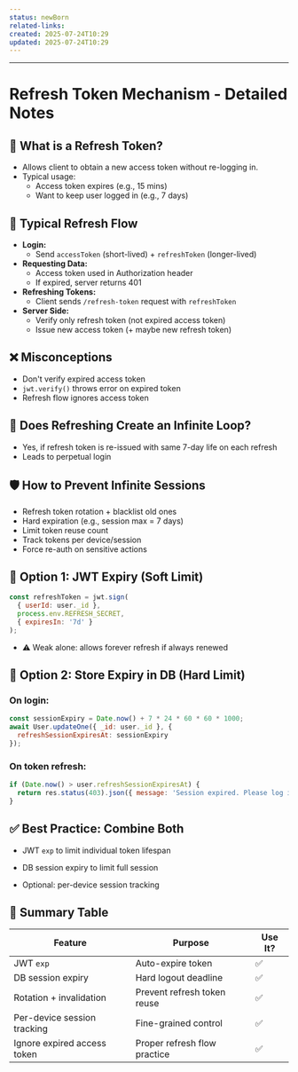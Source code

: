 ```yaml
---
status: newBorn
related-links: 
created: 2025-07-24T10:29
updated: 2025-07-24T10:29
---
```

---


# Refresh Token Mechanism - Detailed Notes

## 🔁 What is a Refresh Token?
- Allows client to obtain a new access token without re-logging in.
- Typical usage:
	- Access token expires (e.g., 15 mins)
	- Want to keep user logged in (e.g., 7 days)

## 🔄 Typical Refresh Flow
- **Login:**
	- Send `accessToken` (short-lived) + `refreshToken` (longer-lived)
- **Requesting Data:**
	- Access token used in Authorization header
	- If expired, server returns 401
- **Refreshing Tokens:**
	- Client sends `/refresh-token` request with `refreshToken`
- **Server Side:**
	- Verify only refresh token (not expired access token)
	- Issue new access token (+ maybe new refresh token)

## ❌ Misconceptions
- Don't verify expired access token
- `jwt.verify()` throws error on expired token
- Refresh flow ignores access token

## 🔄 Does Refreshing Create an Infinite Loop?
- Yes, if refresh token is re-issued with same 7-day life on each refresh
- Leads to perpetual login

## 🛡️ How to Prevent Infinite Sessions
- Refresh token rotation + blacklist old ones
- Hard expiration (e.g., session max = 7 days)
- Limit token reuse count
- Track tokens per device/session
- Force re-auth on sensitive actions

## 🔐 Option 1: JWT Expiry (Soft Limit)
```js
const refreshToken = jwt.sign(
  { userId: user._id },
  process.env.REFRESH_SECRET,
  { expiresIn: '7d' }
);
````

- ⚠️ Weak alone: allows forever refresh if always renewed
    

## 🔐 Option 2: Store Expiry in DB (Hard Limit)

### On login:

```js
const sessionExpiry = Date.now() + 7 * 24 * 60 * 60 * 1000;
await User.updateOne({ _id: user._id }, {
  refreshSessionExpiresAt: sessionExpiry
});
```

### On token refresh:

```js
if (Date.now() > user.refreshSessionExpiresAt) {
  return res.status(403).json({ message: 'Session expired. Please log in again.' });
}
```

## ✅ Best Practice: Combine Both

- JWT `exp` to limit individual token lifespan
    
- DB session expiry to limit full session
    
- Optional: per-device session tracking
    

## 🧠 Summary Table

|Feature|Purpose|Use It?|
|---|---|---|
|JWT `exp`|Auto-expire token|✅|
|DB session expiry|Hard logout deadline|✅|
|Rotation + invalidation|Prevent refresh token reuse|✅|
|Per-device session tracking|Fine-grained control|✅|
|Ignore expired access token|Proper refresh flow practice|✅|

